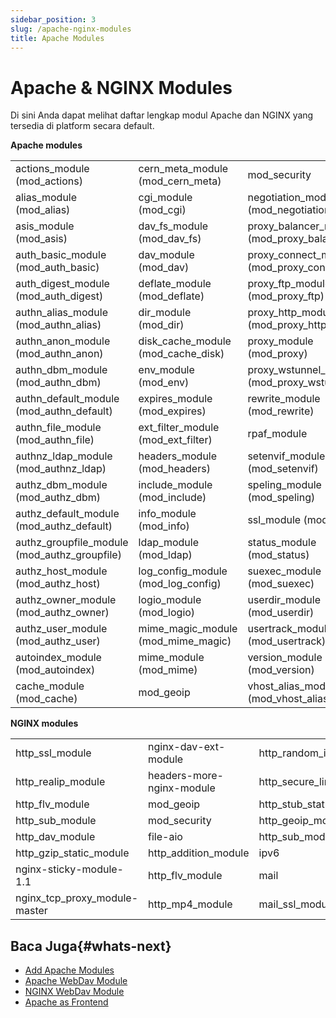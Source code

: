 ```yaml
---
sidebar_position: 3
slug: /apache-nginx-modules
title: Apache Modules
---
```

# Apache & NGINX Modules

Di sini Anda dapat melihat daftar lengkap modul Apache dan NGINX yang tersedia di platform secara default.

**Apache modules**

<table>
  <tr>
    <td>actions_module (mod_actions)</td>
    <td>cern_meta_module (mod_cern_meta)</td>
    <td>mod_security</td>
  </tr>
  <tr>
    <td>alias_module (mod_alias)</td>
    <td>cgi_module (mod_cgi)</td>
    <td>negotiation_module (mod_negotiation)</td>
  </tr>
  <tr>
    <td>asis_module (mod_asis)</td>
    <td>dav_fs_module (mod_dav_fs)</td>
    <td>proxy_balancer_module (mod_proxy_balancer)</td>
  </tr>
  <tr>
    <td>auth_basic_module (mod_auth_basic)</td>
    <td>dav_module (mod_dav)</td>
    <td>proxy_connect_module (mod_proxy_connect)</td>
  </tr>
  <tr>
    <td>auth_digest_module (mod_auth_digest)</td>
    <td>deflate_module (mod_deflate)</td>
    <td>proxy_ftp_module (mod_proxy_ftp)</td>
  </tr>
  <tr>
    <td>authn_alias_module (mod_authn_alias)</td>
    <td>dir_module (mod_dir)</td>
    <td>proxy_http_module (mod_proxy_http)</td>
  </tr>
  <tr>
    <td>authn_anon_module (mod_authn_anon)</td>
    <td>disk_cache_module (mod_cache_disk)</td>
    <td>proxy_module (mod_proxy)</td>
  </tr>
  <tr>
    <td>authn_dbm_module (mod_authn_dbm)</td>
    <td>env_module (mod_env)</td>
    <td>proxy_wstunnel_module (mod_proxy_wstunnel)</td>
  </tr>
  <tr>
    <td>authn_default_module (mod_authn_default)</td>
    <td>expires_module (mod_expires)</td>
    <td>rewrite_module (mod_rewrite)</td>
  </tr>
  <tr>
    <td>authn_file_module (mod_authn_file)</td>
    <td>ext_filter_module (mod_ext_filter)</td>
    <td>rpaf_module</td>
  </tr>
  <tr>
    <td>authnz_ldap_module (mod_authnz_ldap)</td>
    <td>headers_module (mod_headers)</td>
    <td>setenvif_module (mod_setenvif)</td>
  </tr>
  <tr>
    <td>authz_dbm_module (mod_authz_dbm)</td>
    <td>include_module (mod_include)</td>
    <td>speling_module (mod_speling)</td>
  </tr>
  <tr>
    <td>authz_default_module (mod_authz_default)</td>
    <td>info_module (mod_info)</td>
    <td>ssl_module (mod_ssl)</td>
  </tr>
  <tr>
    <td>authz_groupfile_module (mod_authz_groupfile)</td>
    <td>ldap_module (mod_ldap)</td>
    <td>status_module (mod_status)</td>
  </tr>
  <tr>
    <td>authz_host_module (mod_authz_host)</td>
    <td>log_config_module (mod_log_config)</td>
    <td>suexec_module (mod_suexec)</td>
  </tr>
  <tr>
    <td>authz_owner_module (mod_authz_owner)</td>
    <td>logio_module (mod_logio)</td>
    <td>userdir_module (mod_userdir)</td>
  </tr>
  <tr>
    <td>authz_user_module (mod_authz_user)</td>
    <td>mime_magic_module (mod_mime_magic)</td>
    <td>usertrack_module (mod_usertrack)</td>
  </tr>
  <tr>
    <td>autoindex_module (mod_autoindex)</td>
    <td>mime_module (mod_mime)</td>
    <td>version_module (mod_version)</td>
  </tr>
  <tr>
    <td>cache_module (mod_cache)</td>
    <td>mod_geoip</td>
    <td>vhost_alias_module (mod_vhost_alias)</td>
  </tr>
</table>

**NGINX modules**

<table>
  <tr>
    <td>http_ssl_module</td>
    <td>nginx-dav-ext-module</td>
    <td>http_random_index_module</td>
  </tr>
  <tr>
    <td>http_realip_module</td>
    <td>headers-more-nginx-module</td>
    <td>http_secure_link_module</td>
  </tr>
  <tr>
    <td>http_flv_module</td>
    <td>mod_geoip</td>
    <td>http_stub_status_module</td>
  </tr>
  <tr>
    <td>http_sub_module</td>
    <td>mod_security</td>
    <td>http_geoip_module</td>
  </tr>
  <tr>
    <td>http_dav_module</td>
    <td>file-aio</td>
    <td>http_sub_module</td>
  </tr>
  <tr>
    <td>http_gzip_static_module</td>
    <td>http_addition_module</td>
    <td>ipv6</td>
  </tr>
  <tr>
    <td>nginx-sticky-module-1.1</td>
    <td>http_flv_module</td>
    <td>mail</td>
  </tr>
  <tr>
    <td>nginx_tcp_proxy_module-master</td>
    <td>http_mp4_module</td>
    <td>mail_ssl_module</td>
  </tr>
</table>

## Baca Juga{#whats-next}

  * [Add Apache Modules](https://docs.dewacloud.com/docs/add-apache-modules/)
  * [Apache WebDav Module](https://docs.dewacloud.com/docs/apache-webdav-module/)
  * [NGINX WebDav Module](https://docs.dewacloud.com/docs/nginx-webdav-module/)
  * [Apache as Frontend](https://docs.dewacloud.com/docs/tomcat-behind-apache/)